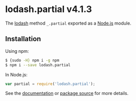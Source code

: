 # lodash.partial v4.1.3

The [lodash](https://lodash.com/) method `_.partial` exported as a [Node.js](https://nodejs.org/) module.

## Installation

Using npm:
```bash
$ {sudo -H} npm i -g npm
$ npm i --save lodash.partial
```

In Node.js:
```js
var partial = require('lodash.partial');
```

See the [documentation](https://lodash.com/docs#partial) or [package source](https://github.com/lodash/lodash/blob/4.1.3-npm-packages/lodash.partial) for more details.
